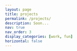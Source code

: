 ```yaml
---
layout: page
title: projects
permalink: /projects/
description: Soon...
nav: true
nav_order: 3
display_categories: [work, fun]
horizontal: false
---
```

